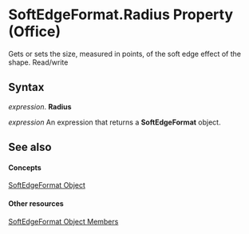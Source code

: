 
# SoftEdgeFormat.Radius Property (Office)

Gets or sets the size, measured in points, of the soft edge effect of the shape. Read/write


## Syntax

 _expression_. **Radius**

 _expression_ An expression that returns a **SoftEdgeFormat** object.


## See also


#### Concepts


[SoftEdgeFormat Object](9d9b34e1-03b5-9e56-b9ea-89c7ecce0370.md)
#### Other resources


[SoftEdgeFormat Object Members](a2d2a5b6-ffa1-3cfe-c84b-ca2bf04b0e94.md)
